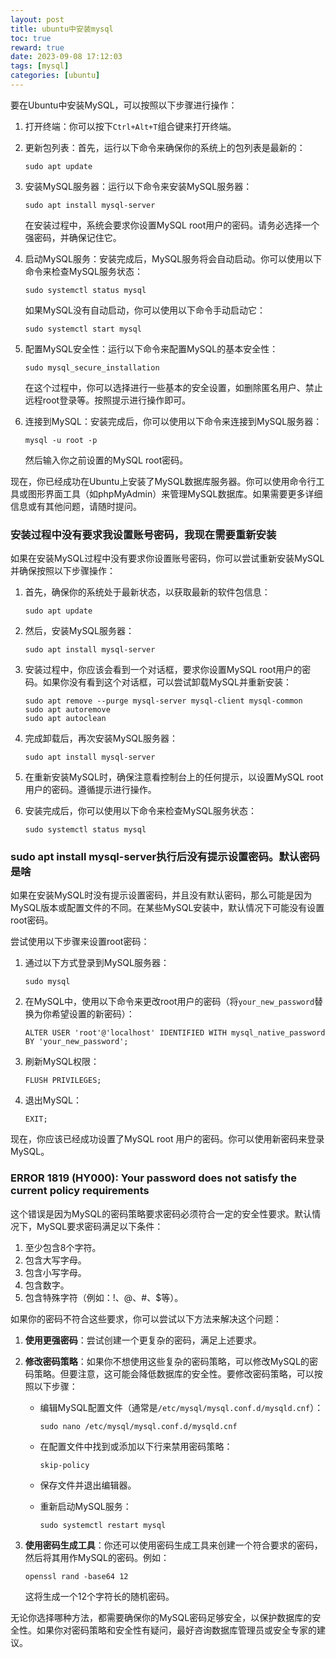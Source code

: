 ```yaml
---
layout: post
title: ubuntu中安装mysql
toc: true
reward: true
date: 2023-09-08 17:12:03
tags: [mysql]
categories: [ubuntu]
---
```

要在Ubuntu中安装MySQL，可以按照以下步骤进行操作：

1. 打开终端：你可以按下`Ctrl+Alt+T`组合键来打开终端。

2. 更新包列表：首先，运行以下命令来确保你的系统上的包列表是最新的：

   ```
   sudo apt update
   ```
<!-- more -->
3. 安装MySQL服务器：运行以下命令来安装MySQL服务器：

   ```
   sudo apt install mysql-server
   ```

   在安装过程中，系统会要求你设置MySQL root用户的密码。请务必选择一个强密码，并确保记住它。

4. 启动MySQL服务：安装完成后，MySQL服务将会自动启动。你可以使用以下命令来检查MySQL服务状态：

   ```
   sudo systemctl status mysql
   ```

   如果MySQL没有自动启动，你可以使用以下命令手动启动它：

   ```
   sudo systemctl start mysql
   ```

5. 配置MySQL安全性：运行以下命令来配置MySQL的基本安全性：

   ```
   sudo mysql_secure_installation
   ```

   在这个过程中，你可以选择进行一些基本的安全设置，如删除匿名用户、禁止远程root登录等。按照提示进行操作即可。

6. 连接到MySQL：安装完成后，你可以使用以下命令来连接到MySQL服务器：

   ```
   mysql -u root -p
   ```

   然后输入你之前设置的MySQL root密码。

现在，你已经成功在Ubuntu上安装了MySQL数据库服务器。你可以使用命令行工具或图形界面工具（如phpMyAdmin）来管理MySQL数据库。如果需要更多详细信息或有其他问题，请随时提问。

### 安装过程中没有要求我设置账号密码，我现在需要重新安装
如果在安装MySQL过程中没有要求你设置账号密码，你可以尝试重新安装MySQL并确保按照以下步骤操作：

1. 首先，确保你的系统处于最新状态，以获取最新的软件包信息：

   ```
   sudo apt update
   ```

2. 然后，安装MySQL服务器：

   ```
   sudo apt install mysql-server
   ```

3. 安装过程中，你应该会看到一个对话框，要求你设置MySQL root用户的密码。如果你没有看到这个对话框，可以尝试卸载MySQL并重新安装：

   ```
   sudo apt remove --purge mysql-server mysql-client mysql-common
   sudo apt autoremove
   sudo apt autoclean
   ```

4. 完成卸载后，再次安装MySQL服务器：

   ```
   sudo apt install mysql-server
   ```

5. 在重新安装MySQL时，确保注意看控制台上的任何提示，以设置MySQL root 用户的密码。遵循提示进行操作。

6. 安装完成后，你可以使用以下命令来检查MySQL服务状态：

   ```
   sudo systemctl status mysql
   ```
### sudo apt install mysql-server执行后没有提示设置密码。默认密码是啥

如果在安装MySQL时没有提示设置密码，并且没有默认密码，那么可能是因为MySQL版本或配置文件的不同。在某些MySQL安装中，默认情况下可能没有设置root密码。

尝试使用以下步骤来设置root密码：

1. 通过以下方式登录到MySQL服务器：

   ```
   sudo mysql
   ```

2. 在MySQL中，使用以下命令来更改root用户的密码（将`your_new_password`替换为你希望设置的新密码）：

   ```
   ALTER USER 'root'@'localhost' IDENTIFIED WITH mysql_native_password BY 'your_new_password';
   ```

3. 刷新MySQL权限：

   ```
   FLUSH PRIVILEGES;
   ```

4. 退出MySQL：

   ```
   EXIT;
   ```

现在，你应该已经成功设置了MySQL root 用户的密码。你可以使用新密码来登录MySQL。

### ERROR 1819 (HY000): Your password does not satisfy the current policy requirements
这个错误是因为MySQL的密码策略要求密码必须符合一定的安全性要求。默认情况下，MySQL要求密码满足以下条件：

1. 至少包含8个字符。
2. 包含大写字母。
3. 包含小写字母。
4. 包含数字。
5. 包含特殊字符（例如：!、@、#、$等）。

如果你的密码不符合这些要求，你可以尝试以下方法来解决这个问题：

1. **使用更强密码**：尝试创建一个更复杂的密码，满足上述要求。

2. **修改密码策略**：如果你不想使用这些复杂的密码策略，可以修改MySQL的密码策略。但要注意，这可能会降低数据库的安全性。要修改密码策略，可以按照以下步骤：

   - 编辑MySQL配置文件（通常是`/etc/mysql/mysql.conf.d/mysqld.cnf`）：

     ```
     sudo nano /etc/mysql/mysql.conf.d/mysqld.cnf
     ```

   - 在配置文件中找到或添加以下行来禁用密码策略：

     ```
     skip-policy
     ```

   - 保存文件并退出编辑器。

   - 重新启动MySQL服务：

     ```
     sudo systemctl restart mysql
     ```

3. **使用密码生成工具**：你还可以使用密码生成工具来创建一个符合要求的密码，然后将其用作MySQL的密码。例如：

   ```
   openssl rand -base64 12
   ```

   这将生成一个12个字符长的随机密码。

无论你选择哪种方法，都需要确保你的MySQL密码足够安全，以保护数据库的安全性。如果你对密码策略和安全性有疑问，最好咨询数据库管理员或安全专家的建议。